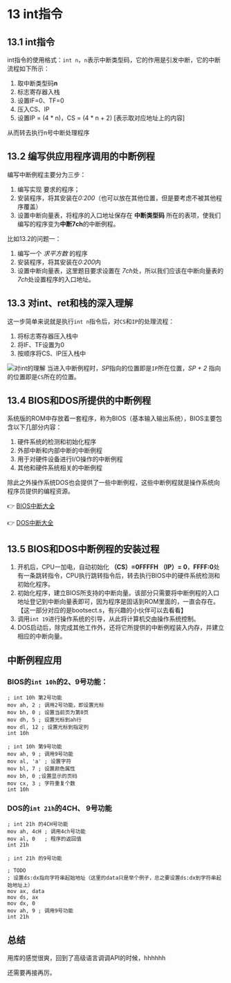 # 13 int指令
## 13.1 int指令
int指令的使用格式：`int n`，`n`表示中断类型码，它的作用是引发中断，它的中断流程如下所示：

1. 取中断类型码**n**
2. 标志寄存器入栈
3. 设置IF=0、TF=0
4. 压入CS、IP
5. 设置IP = (4 * n)，CS = (4 * n + 2) [表示取对应地址上的内容]

从而转去执行n号中断处理程序

## 13.2 编写供应用程序调用的中断例程
编写中断例程主要分为三步：
1. 编写实现 要求的程序；
2. 安装程序，将其安装在*0:200*（也可以放在其他位置，但是要考虑不被其他程序覆盖）
3. 设置中断向量表，将程序的入口地址保存在 **中断类型码** 所在的表项，使我们编写的程序变为**中断7ch**的中断例程。

比如13.2的问题一：
1. 编写一个 *求平方数* 的程序
2. 安装程序，将其安装在*0:200*内
3. 设置中断向量表，这里题目要求设置在 *7ch*处，所以我们应该在中断向量表的*7ch*处设置程序的入口地址。

## 13.3 对int、ret和栈的深入理解
这一步简单来说就是执行`int n`指令后，对`CS`和`IP`的处理流程：
1. 将标志寄存器压入栈中
2. 将IF、TF设置为0 
3. 按顺序将CS、IP压入栈中

![对int的理解](https://blog-1252749790.cos.ap-shanghai.myqcloud.com/assemble/zhishidian13.3.png)
当进入中断例程时，*SP*指向的位置即是`IP`所在位置，*SP + 2* 指向的位置即是`CS`所在的位置。

## 13.4 BIOS和DOS所提供的中断例程
系统版的ROM中存放着一套程序，称为BIOS（基本输入输出系统），BIOS主要包含以下几部分内容：
1. 硬件系统的检测和初始化程序
2. 外部中断和内部中断的中断例程
3. 用于对硬件设备进行I/O操作的中断例程
4. 其他和硬件系统相关的中断例程

除此之外操作系统DOS也会提供了一些中断例程，这些中断例程就是操作系统向程序员提供的编程资源。

👉 [BIOS中断大全](https://blog.csdn.net/jxfgh/article/details/5521861)

👉 [DOS中断大全](https://blog.csdn.net/u012206617/article/details/86721407)

## 13.5 BIOS和DOS中断例程的安装过程

1. 开机后，CPU一加电，自动初始化 **（CS）=0FFFFH** **（IP）= 0**，**FFFF:0**处有一条跳转指令，CPU执行跳转指令后，转去执行BIOS中的硬件系统检测和初始化程序。
2. 初始化程序，建立BIOS所支持的中断向量。该部分只需要将中断例程的入口地址登记到中断向量表即可，因为程序是固话到ROM里面的，一直会存在。【这一部分对应的是bootsect.s，有兴趣的小伙伴可以去看看】
3. 调用`int 19`进行操作系统的引导，从此将计算机交由操作系统控制。
4. DOS启动后，除完成其他工作外，还将它所提供的中断例程装入内存，并建立相应的中断向量。

## 中断例程应用

### BIOS的`int 10h`的2、9号功能：
```assemble
; int 10h 第2号功能
mov ah, 2 ; 调用2号功能，即设置光标
mov bh, 0 ; 设置当前页为第0页
mov dh, 5 ; 设置光标到ah行
mov dl, 12 ; 设置光标到指定列
int 10h
```

```assemble
; int 10h 第9号功能
mov ah, 9 ; 调用9号功能
mov al, 'a' ; 设置字符
mov bl, 7 ; 设置颜色属性
mov bh, 0 ;设置显示的页码
mov cx, 3 ; 字符重复个数
int 10h 
```

### DOS的`int 21h`的4CH、 9号功能
```assemble
; int 21h 的4CH号功能
mov ah, 4cH ; 调用4ch号功能
mov al, 0   ; 程序的返回值
int 21h
```

```assemble
; int 21h 的9号功能

; TODO 
; 设置ds:dx指向字符串起始地址（这里的data只是举个例子，总之要设置ds:dx到字符串起始地址上）
mov ax, data
mov ds, ax
mov dx, 0
mov ah, 9 ; 调用9号功能
int 21h
```

## 总结
用库的感觉很爽，回到了高级语言调调API的时候，hhhhhh

还需要再接再厉。
